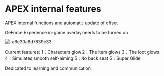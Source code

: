 # APEX internal features
APEX internal functions and automatic update of offset

GeForce Experience in-game overlay needs to be turned on

![-a6e30a8d7839e33](https://github.com/uiSnnd/APEX-internal-features/assets/150748590/5874210a-b8ea-4923-8110-b8ccca1f337f)

Current features:
                 1：Characters glow
                 2：The item glows
                 3：The loot glows
                 4：Simulates smooth self-aiming
                 5：No back seat
                 5：Super Glide
                 
Dedicated to learning and communication
